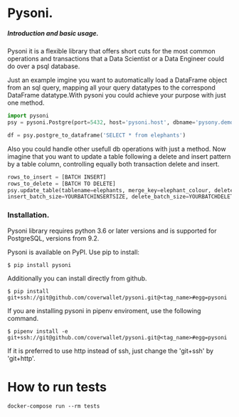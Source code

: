# Pysoni. 
##### Introduction and basic usage. 
Pysoni it is a flexible library that offers short cuts for the most common operations and transactions that a Data Scientist or a Data Engineer could do over a psql database.

Just an example imgine you want to automatically load a DataFrame object from an sql query, mapping all your query datatypes to the correspond DataFrame datatype.With pysoni you could achieve your purpose with just one method.

```python
import pysoni
psy = pysoni.Postgre(port=5432, host='pysoni.host', dbname='pysony.demo', user='pysoni', password='password')

df = psy.postgre_to_dataframe('SELECT * from elephants')
```

Also you could handle other usefull db operations with just a method. Now imagine that you want to update a table following a delete and insert pattern by a table column, controlling equally both transaction delete and insert.

```python
rows_to_insert = [BATCH INSERT]
rows_to_delete = [BATCH TO DELETE]
psy.update_table(tablename=elephants, merge_key=elephant_colour, delete_list=rows_to_delete, insert_list=rows_to_insert, 
insert_batch_size=YOURBATCHINSERTSIZE, delete_batch_size=YOURBATCHDELETESIZE)
```

### Installation.

Pysoni library requires python 3.6 or later versions and is supported for PostgreSQL, versions from 9.2.

Pysoni is available on PyPI. Use pip to install:

```
$ pip install pysoni
```

Additionally you can install directly from github.

```
$ pip install git+ssh://git@github.com/coverwallet/pysoni.git@<tag_name>#egg=pysoni
```
If you are installing pysoni in pipenv enviroment, use the following command.

```
$ pipenv install -e git+ssh://git@github.com/coverwallet/pysoni.git@<tag_name>#egg=pysoni
```

If it is preferred to use http instead of ssh, just change the 'git+ssh' by 'git+http'.

# How to run tests

`docker-compose run --rm tests`
